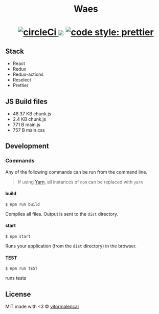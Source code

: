 <h1 align="center">
Waes
<br>
</h1>
<h1 align="center">
<a href="https://circleci.com/gh/vitormalencar/waes/">
  <img src="https://circleci.com/gh/vitormalencar/waes/tree/master.svg?style=svg" alt="circleCi">
</a>
<a href="https://codeclimate.com/github/vitormalencar/waes/maintainability"><img src="https://api.codeclimate.com/v1/badges/883483ee308ed590ec90/maintainability" /></a>
<a href="https://github.com/prettier/prettier">
  <img src="https://img.shields.io/badge/code_style-prettier-ff69b4.svg?style=flat-square" alt="code style: prettier" />
</a>
</h1>


## Stack

- React
- Redux
- Redux-actions
- Reselect
- Prettier

## JS Build files

- 48.37 KB chunk.js
- 2.4 KB chunk.js
- 771 B main.js
- 757 B main.css

## Development

### Commands

Any of the following commands can be run from the command line.

> If using [Yarn](https://yarnpkg.com/), all instances of `npm` can be replaced with `yarn`

#### build

```
$ npm run build
```

Compiles all files. Output is sent to the `dist` directory.

#### start

```
$ npm start
```

Runs your application (from the `dist` directory) in the browser.

#### TEST

```
$ npm run TEST
```

runs tests

## License

MIT made with <3 © [vitormalencar](https://github.com/vitormalencar)
